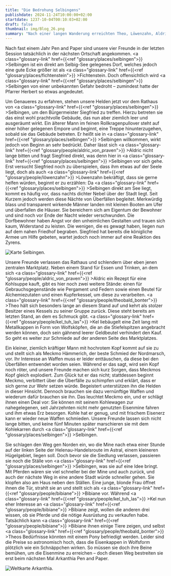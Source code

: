 ```yaml
---
title: "Die Bedrohung Selbingens"
publishdate: 2024-11-24T10:00:00+02:00
startdate: 1237-10-04T00:10:03+02:00
draft: false
thumbnail: img/Blog_26.png
summary: "Nach einer langen Wanderung erreichten Theo, Löwenzahn, Aldric und Kel Tuh Las beim letzten mal das kleine Dorf Selbingen. Noch immer bedrückt sie die düstere Andeutung des Pfarrers Herbert, der ihnen beim letzten Mal von mysteriösen Angriffen berichtet hatte. Doch was bedroht das Dorf – und können unsere Helden helfen? All das erfahrt ihr hier:"
---
```

Nach fast einem Jahr Pen and Paper sind unsere vier Freunde in der letzten Session tatsächlich in der nächsten Ortschaft angekommen. <a class="glossary-link" href={{<ref "glossary/places/selbingen">}} >Selbingen</a> ist ein direkt am Selbig-See gelegenes Dorf, welches jedoch eine gute Ecke größer ist als <a class="glossary-link" href={{<ref "glossary/places/fichtenstein">}} >Fichtenstein</a>. Doch offensichtlich wird <a class="glossary-link" href={{<ref "glossary/places/selbingen">}} >Selbingen</a> von einer unbekannten Gefahr bedroht – zumindest hatte der Pfarrer Herbert so etwas angedeutet.

Um Genaueres zu erfahren, stehen unsere Helden jetzt vor dem Rathaus von <a class="glossary-link" href={{<ref "glossary/places/selbingen">}} >Selbingen</a>, um den Bürgermeister Siegfried zu treffen. Hierzu betreten sie das einst wohl prachtvolle Gebäude, das nun aber ziemlich leer und ausgeräumt wirkt. Ein älterer Mann im feinen Rollkragenpullover steht auf einer höher gelegenen Empore und beginnt, eine Treppe hinunterzugehen, sobald sie das Gebäude betreten. Er heißt sie in <a class="glossary-link" href={{<ref "glossary/places/selbingen">}} >Selbingen</a> willkommen, wirkt jedoch von Beginn an sehr bedrückt. Daher lässt sich <a class="glossary-link" href={{<ref "glossary/people/aldric_von_praven">}} >Aldric</a> nicht lange bitten und fragt Siegfried direkt, was denn hier in <a class="glossary-link" href={{<ref "glossary/places/selbingen">}} >Selbingen</a> vor sich gehe. Erst versucht Siegfried noch zu überspielen, dass ihm etwas auf der Seele liegt, doch als auch <a class="glossary-link" href={{<ref "glossary/people/löwenzahn">}} >Löwenzahn</a> bekräftigt, dass sie gerne helfen würden, beginnt er zu erzählen: Da <a class="glossary-link" href={{<ref "glossary/places/selbingen">}} >Selbingen</a> direkt am See liegt, kommt es häufig vor, dass nachts dichter Nebel über der Stadt liegt. Seit Kurzem jedoch werden diese Nächte von Überfällen begleitet. Merkwürdig blass und transparent wirkende Männer landen mit kleinen Booten am Ufer und überfallen die Häuser. Sie bereichern sich am Eigentum der Bewohner und sind noch vor Ende der Nacht wieder verschwunden. Die Dorfbewohner haben Angst vor den unheimlichen Gestalten und trauen sich kaum, Widerstand zu leisten. Die wenigen, die es gewagt haben, liegen nun auf dem nahen Friedhof begraben. Siegfried hat bereits die königliche Armee um Hilfe gebeten, wartet jedoch noch immer auf eine Reaktion des Zyrens.

<div class="img-max center">
  <img class="img-fluid" title="Karte Selbingen" alt="Karte Selbingen." src="/img/selbingen.jpg" />
</div>

Unsere Freunde verlassen das Rathaus und schlendern über eben jenen zentralen Marktplatz. Neben einem Stand für Essen und Trinken, an dem sich <a class="glossary-link" href={{<ref "glossary/people/aldric_von_praven">}} >Aldric</a> ein Rezept für eine Kohlsuppe kauft, gibt es hier noch zwei weitere Stände: einen für Gebrauchsgegenstände wie Pergament und Federn sowie einen Beutel für Alchemiezutaten und einen Kupferkessel, um diese zu verarbeiten. <a class="glossary-link" href={{<ref "glossary/people/theobald_bonter">}} >Theo</a> hält sich besonders lange an diesem Stand auf und kehrt als stolzer Besitzer eines Kessels zu seiner Gruppe zurück. Diese steht bereits am letzten Stand, an dem es Schmuck gibt. <a class="glossary-link" href={{<ref "glossary/people/kel_tuh_las">}} >Kel</a> liebäugelt eine Zeit lang mit Metallkappen in Form von Wolfsköpfen, die an die Stiefelspitzen angebracht werden können, doch sein gähnend leerer Geldbeutel verhindert den Kauf. So geht es weiter zur Schmiede auf der anderen Seite des Marktplatzes.

Ein kleiner, ziemlich kräftiger Mann mit hochrotem Kopf kommt auf sie zu und stellt sich als Meckmo Hämmerich, der beste Schmied der Nordmarsch, vor. Ihr Interesse an Waffen muss er leider enttäuschen, da diese bei den Überfällen entwendet worden seien. Während er das sagt, wird sein Kopf noch röter, und unsere Freunde machen sich kurz Sorgen, dass Meckmos Kopf gleich explodiert. Zum Glück tut er das nicht; stattdessen beginnt Meckmo, verbittert über die Überfälle zu schimpfen und erklärt, dass er sich gerne zur Wehr setzen würde. Begeistert unterstützen ihn die Helden in dieser Hinsicht. Dennoch brauchen sie dazu vernünftige Waffen und wiederum dafür brauchen sie ihn. Das leuchtet Meckmo ein, und er schlägt ihnen einen Deal vor: Sie können mit seinem Kohlewagen zur nahegelegenen, seit Jahrzehnten nicht mehr genutzten Eisenmine fahren und ihm etwas Erz besorgen. Kohle hat er genug, und mit frischem Eisenerz kann er wieder neue Waffen schmieden. Unsere Freunde lassen sich nicht lange bitten, und keine fünf Minuten später marschieren sie mit dem Kohlekarren durch <a class="glossary-link" href={{<ref "glossary/places/selbingen">}} >Selbingen</a>.

Sie schlagen den Weg gen Norden ein, wo die Mine nach etwa einer Stunde auf der linken Seite der Helenau-Handelsroute im Astral, einem kleineren Hügelgebiet, liegen soll. Doch bevor sie die Siedlung verlassen, passieren sie noch die Ställe von <a class="glossary-link" href={{<ref "glossary/places/selbingen">}} >Selbingen</a>, was sie auf eine Idee bringt. Mit Pferden wären sie viel schneller bei der Mine und auch zurück, und auch der nächste Weg in eine andere Stadt würde schneller gehen. Sie klopfen also am Haus neben den Ställen. Eine junge, blonde Frau öffnet ihnen die Tür, strahlt sie an und stellt sich als <a class="glossary-link" href={{<ref "glossary/people/bibiane">}} >Bibiane</a> vor. Während <a class="glossary-link" href={{<ref "glossary/people/kel_tuh_las">}} >Kel</a> nun eher Interesse an <a class="glossary-link" href={{<ref "glossary/people/bibiane">}} >Bibiane</a> zeigt, wollen die anderen drei wissen, ob sie Pferde und die nötige Ausrüstung zu verkaufen habe. Tatsächlich kann <a class="glossary-link" href={{<ref "glossary/people/bibiane">}} >Bibiane</a> ihnen einige Tiere zeigen, und selbst <a class="glossary-link" href={{<ref "glossary/people/theobald_bonter">}} >Theos</a> Bedürfnisse könnten mit einem Pony befriedigt werden. Leider sind die Preise so astronomisch hoch, dass die Eisenkappen in Wolfsform plötzlich wie ein Schnäppchen wirken. So müssen sie doch ihre Beine bemühen, um die Eisenmine zu erreichen – doch diesen Weg bestreiten sie erst beim nächsten Mal Arkanthia Pen and Paper.

<div class="img-max center">
  <img class="img-fluid" title="Weltkarte Arkanthia" alt="Weltkarte Arkanthia." src="/img/Arkanthia_Full_Map_Wanderer_Selbingen.jpg" />
</div>
